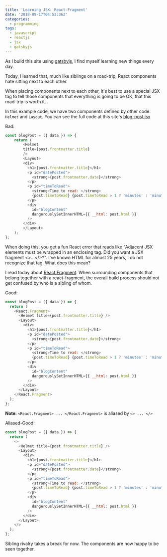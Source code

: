 ```yaml
---
title: 'Learning JSX: React-Fragment'
date: '2018-09-17T04:53:36Z'
categories:
  - programming
tags:
  - javascript
  - reactjs
  - jsx
  - gatsbyjs
---
```


As I build this site using [gatsbyjs](https://www.gatsbyjs.org/), I find myself learning new things every day.

Today, I learned that, much like siblings on a road-trip, React components hate sitting next to each other.

When placing components next to each other, it's best to use a special JSX tag to tell those components that everything is going to be OK, that this road-trip is worth it.

In this example code, we have two components defined by other code: `Helmet` and `Layout`. You can see the full code at this site's [blog-post.jsx](https://github.com/ericpoe/ericpoe.com/blob/v1.2.2/src/templates/blog-post.jsx)

Bad:

```javascript
const blogPost = ({ data }) => {
	return (
		<Helmet
		title={post.frontmatter.title}
		/>
		<Layout>
		<div>
		  <h1>{post.frontmatter.title}</h1>
		  <p id="datePosted">
		    <strong>{post.frontmatter.date}</strong>
		  </p>
		  <p id="timeToRead">
		    <strong>Time to read: </strong>
		    {post.timeToRead} {post.timeToRead > 1 ? 'minutes' : 'minute'}
		  </p>
		  <div
		    id="blogContent"
		    dangerouslySetInnerHTML={{ __html: post.html }}
		  />
		</div>
		</Layout>
	);
};
```

When doing this, you get a fun React error that reads like "Adjacent JSX elements must be wrapped in an enclosing tag. Did you want a JSX fragment <>...</>?". I've known HTML for almost 25 years, I do not recognize that tag. What does this mean?

I read today about [React.Fragment](https://reactjs.org/docs/fragments.html). When surrounding components that belong together with a react-fragment, the overall build process should not get confused by who is a sibling of whom.

Good:

```javascript
const blogPost = ({ data }) => {
  return (
    <React.Fragment>
      <Helmet title={post.frontmatter.title} />
      <Layout>
        <div>
          <h1>{post.frontmatter.title}</h1>
          <p id="datePosted">
            <strong>{post.frontmatter.date}</strong>
          </p>
          <p id="timeToRead">
            <strong>Time to read: </strong>
            {post.timeToRead} {post.timeToRead > 1 ? 'minutes' : 'minute'}
          </p>
          <div
            id="blogContent"
            dangerouslySetInnerHTML={{ __html: post.html }}
          />
        </div>
      </Layout>
    </React.Fragment>
  );
};
```

**Note:** `<React.Fragment> ... </React.Fragment>` is aliased by `<> ... </>`

Aliased-Good:

```javascript
const blogPost = ({ data }) => {
  return (
    <>
      <Helmet title={post.frontmatter.title} />
      <Layout>
        <div>
          <h1>{post.frontmatter.title}</h1>
          <p id="datePosted">
            <strong>{post.frontmatter.date}</strong>
          </p>
          <p id="timeToRead">
            <strong>Time to read: </strong>
            {post.timeToRead} {post.timeToRead > 1 ? 'minutes' : 'minute'}
          </p>
          <div
            id="blogContent"
            dangerouslySetInnerHTML={{ __html: post.html }}
          />
        </div>
      </Layout>
    </>
  );
};
```

Sibling rivalry takes a break for now. The components are now happy to be seen together.
